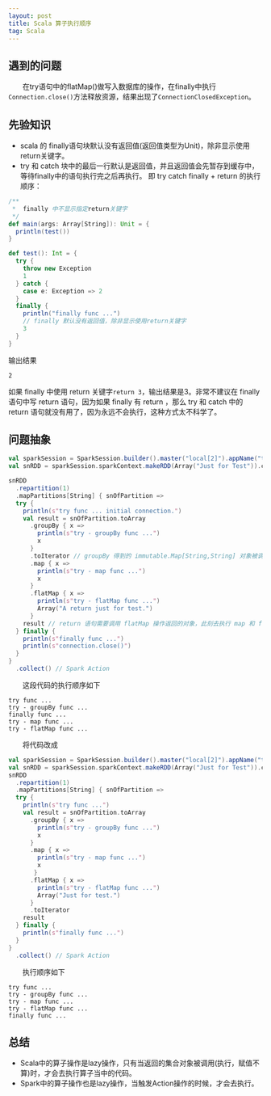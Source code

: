 ```yaml
---
layout: post
title: Scala 算子执行顺序
tag: Scala
---
```

## 遇到的问题
　　在try语句中的flatMap()做写入数据库的操作，在finally中执行`Connection.close()`方法释放资源，结果出现了`ConnectionClosedException`。
## 先验知识
* scala 的 finally语句块默认没有返回值(返回值类型为Unit)，除非显示使用return关键字。
* try 和 catch 块中的最后一行默认是返回值，并且返回值会先暂存到缓存中，等待finally中的语句执行完之后再执行。
即 try catch finally + return 的执行顺序：
```scala
/**
 *  finally 中不显示指定return关键字
 */
def main(args: Array[String]): Unit = {
  println(test())
}

def test(): Int = {
  try {
    throw new Exception
    1
  } catch {
    case e: Exception => 2
  }
  finally {
    println("finally func ...")
    // finally 默认没有返回值，除非显示使用return关键字
    3
  }
}
```
输出结果
```console
2
```
如果 finally 中使用 return 关键字`return 3`，输出结果是3。非常不建议在 finally 语句中写 return 语句，因为如果 finally 有 return ，那么 try 和 catch 中的 return 语句就没有用了，因为永远不会执行，这种方式太不科学了。
## 问题抽象
```scala
val sparkSession = SparkSession.builder().master("local[2]").appName("test").getOrCreate()
val snRDD = sparkSession.sparkContext.makeRDD(Array("Just for Test")).cache

snRDD
  .repartition(1)
  .mapPartitions[String] { snOfPartition =>
  try {
    println(s"try func ... initial connection.")
    val result = snOfPartition.toArray
      .groupBy { x =>
        println(s"try - groupBy func ...")
        x
      }
      .toIterator // groupBy 得到的 immutable.Map[String,String] 对象被调用。执行 groupBy 中的代码。
      .map { x =>
        println(s"try - map func ...")
        x
      }
      .flatMap { x =>
        println(s"try - flatMap func ...")
        Array("A return just for test.")
      }
    result // return 语句需要调用 flatMap 操作返回的对象，此刻去执行 map 和 flatMap 中的代码。而 return 语句是在 finally 块之后执行的。
  } finally {
    println(s"finally func ...")
    println(s"connection.close()")
  }
}
  .collect() // Spark Action
```
　　这段代码的执行顺序如下
```console
try func ...
try - groupBy func ...
finally func ...
try - map func ...
try - flatMap func ...
```
　　将代码改成
```scala
val sparkSession = SparkSession.builder().master("local[2]").appName("test").getOrCreate()
val snRDD = sparkSession.sparkContext.makeRDD(Array("Just for Test")).cache
snRDD
  .repartition(1)
  .mapPartitions[String] { snOfPartition =>
  try {
    println(s"try func ...")
    val result = snOfPartition.toArray
      .groupBy { x =>
        println(s"try - groupBy func ...")
        x
      }
      .map { x =>
        println(s"try - map func ...")
        x
       }
      .flatMap { x =>
        println(s"try - flatMap func ...")
        Array("Just for test.")
      }
      .toIterator
    result 
  } finally {
    println(s"finally func ...")
  }
}
  .collect() // Spark Action
```
　　执行顺序如下
```console
try func ...
try - groupBy func ...
try - map func ...
try - flatMap func ...
finally func ...
```
## 总结
* Scala中的算子操作是lazy操作，只有当返回的集合对象被调用(执行，赋值不算)时，才会去执行算子当中的代码。
* Spark中的算子操作也是lazy操作，当触发Action操作的时候，才会去执行。